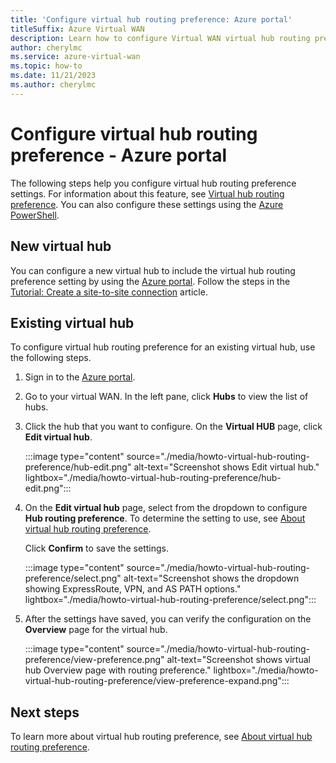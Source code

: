 ```yaml
---
title: 'Configure virtual hub routing preference: Azure portal'
titleSuffix: Azure Virtual WAN
description: Learn how to configure Virtual WAN virtual hub routing preference using the Azure portal.
author: cherylmc
ms.service: azure-virtual-wan
ms.topic: how-to
ms.date: 11/21/2023
ms.author: cherylmc
---
```

# Configure virtual hub routing preference - Azure portal

The following steps help you configure virtual hub routing preference settings. For information about this feature, see [Virtual hub routing preference](about-virtual-hub-routing-preference.md). You can also configure these settings using the [Azure PowerShell](how-to-virtual-hub-routing-preference-powershell.md).

## New virtual hub

You can configure a new virtual hub to include the virtual hub routing preference setting by using the [Azure portal](https://portal.azure.com). Follow the steps in the [Tutorial: Create a site-to-site connection](virtual-wan-site-to-site-portal.md) article.

## Existing virtual hub

To configure virtual hub routing preference for an existing virtual hub, use the following steps.

1. Sign in to the [Azure portal](https://portal.azure.com).

1. Go to your virtual WAN. In the left pane, click **Hubs** to view the list of hubs.

1. Click the hub that you want to configure. On the **Virtual HUB** page, click **Edit virtual hub**.

   :::image type="content" source="./media/howto-virtual-hub-routing-preference/hub-edit.png" alt-text="Screenshot shows Edit virtual hub." lightbox="./media/howto-virtual-hub-routing-preference/hub-edit.png":::

1. On the **Edit virtual hub** page, select from the dropdown to configure **Hub routing preference**. To determine the setting to use, see [About virtual hub routing preference](about-virtual-hub-routing-preference.md).

   Click **Confirm** to save the settings.

   :::image type="content" source="./media/howto-virtual-hub-routing-preference/select.png" alt-text="Screenshot shows the dropdown showing ExpressRoute, VPN, and AS PATH options." lightbox="./media/howto-virtual-hub-routing-preference/select.png":::

1. After the settings have saved, you can verify the configuration on the **Overview** page for the virtual hub.

   :::image type="content" source="./media/howto-virtual-hub-routing-preference/view-preference.png" alt-text="Screenshot shows virtual hub Overview page with routing preference." lightbox="./media/howto-virtual-hub-routing-preference/view-preference-expand.png":::

## Next steps

To learn more about virtual hub routing preference, see [About virtual hub routing preference](about-virtual-hub-routing-preference.md).
